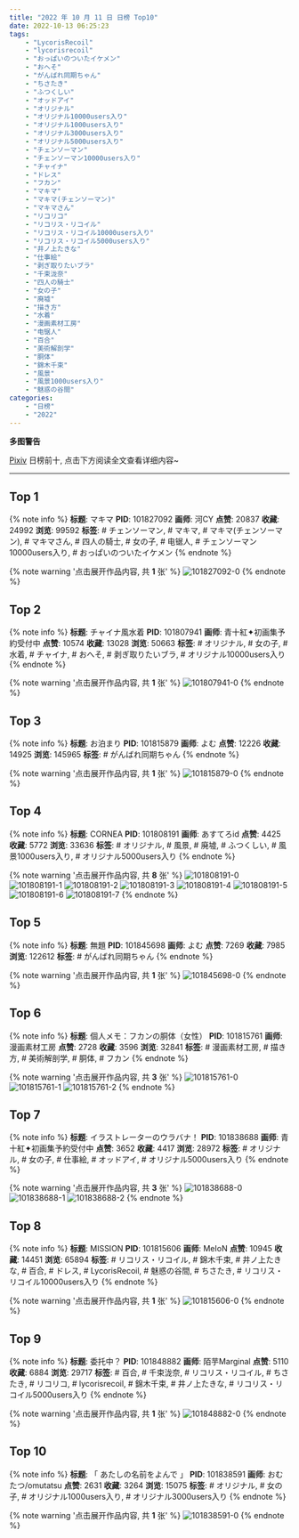 ```yaml
---
title: "2022 年 10 月 11 日 日榜 Top10"
date: 2022-10-13 06:25:23
tags:
    - "LycorisRecoil"
    - "lycorisrecoil"
    - "おっぱいのついたイケメン"
    - "おへそ"
    - "がんばれ同期ちゃん"
    - "ちさたき"
    - "ふつくしい"
    - "オッドアイ"
    - "オリジナル"
    - "オリジナル10000users入り"
    - "オリジナル1000users入り"
    - "オリジナル3000users入り"
    - "オリジナル5000users入り"
    - "チェンソーマン"
    - "チェンソーマン10000users入り"
    - "チャイナ"
    - "ドレス"
    - "フカン"
    - "マキマ"
    - "マキマ(チェンソーマン)"
    - "マキマさん"
    - "リコリコ"
    - "リコリス・リコイル"
    - "リコリス・リコイル10000users入り"
    - "リコリス・リコイル5000users入り"
    - "井ノ上たきな"
    - "仕事絵"
    - "剥ぎ取りたいブラ"
    - "千束泷奈"
    - "四人の騎士"
    - "女の子"
    - "廃墟"
    - "描き方"
    - "水着"
    - "漫画素材工房"
    - "电锯人"
    - "百合"
    - "美術解剖学"
    - "胴体"
    - "錦木千束"
    - "風景"
    - "風景1000users入り"
    - "魅惑の谷間"
categories:
    - "日榜"
    - "2022"
---
```


<i class="fa fa-triangle-exclamation"></i>**多图警告**<i class="fa fa-triangle-exclamation"></i>

[Pixiv](https://www.pixiv.net/) 日榜前十, 点击下方阅读全文查看详细内容~

<!-- more -->

---

## Top 1

{% note info %}
**标题**: マキマ
**PID**: 101827092 **画师**: 河CY
**点赞**: 20837 **收藏**: 24992 **浏览**: 99592
**标签**: # チェンソーマン, # マキマ, # マキマ(チェンソーマン), # マキマさん, # 四人の騎士, # 女の子, # 电锯人, # チェンソーマン10000users入り, # おっぱいのついたイケメン
{% endnote %}

{% note warning '点击展开作品内容, 共 **1** 张' %}
![101827092-0](https://i.pixiv.re/img-original/img/2022/10/10/17/59/39/101827092_p0.jpg)
{% endnote %}

## Top 2

{% note info %}
**标题**: チャイナ風水着
**PID**: 101807941 **画师**: 青十紅✦初画集予約受付中
**点赞**: 10574 **收藏**: 13028 **浏览**: 50663
**标签**: # オリジナル, # 女の子, # 水着, # チャイナ, # おへそ, # 剥ぎ取りたいブラ, # オリジナル10000users入り
{% endnote %}

{% note warning '点击展开作品内容, 共 **1** 张' %}
![101807941-0](https://i.pixiv.re/img-original/img/2022/10/10/00/00/02/101807941_p0.jpg)
{% endnote %}

## Top 3

{% note info %}
**标题**: お泊まり
**PID**: 101815879 **画师**: よむ
**点赞**: 12226 **收藏**: 14925 **浏览**: 145965
**标签**: # がんばれ同期ちゃん
{% endnote %}

{% note warning '点击展开作品内容, 共 **1** 张' %}
![101815879-0](https://i.pixiv.re/img-original/img/2022/10/10/08/10/33/101815879_p0.png)
{% endnote %}

## Top 4

{% note info %}
**标题**: CORNEA
**PID**: 101808191 **画师**: あすてろid
**点赞**: 4425 **收藏**: 5772 **浏览**: 33636
**标签**: # オリジナル, # 風景, # 廃墟, # ふつくしい, # 風景1000users入り, # オリジナル5000users入り
{% endnote %}

{% note warning '点击展开作品内容, 共 **8** 张' %}
![101808191-0](https://i.pixiv.re/img-original/img/2022/10/10/00/00/43/101808191_p0.png)
![101808191-1](https://i.pixiv.re/img-original/img/2022/10/10/00/00/43/101808191_p1.png)
![101808191-2](https://i.pixiv.re/img-original/img/2022/10/10/00/00/43/101808191_p2.png)
![101808191-3](https://i.pixiv.re/img-original/img/2022/10/10/00/00/43/101808191_p3.png)
![101808191-4](https://i.pixiv.re/img-original/img/2022/10/10/00/00/43/101808191_p4.png)
![101808191-5](https://i.pixiv.re/img-original/img/2022/10/10/00/00/43/101808191_p5.png)
![101808191-6](https://i.pixiv.re/img-original/img/2022/10/10/00/00/43/101808191_p6.png)
![101808191-7](https://i.pixiv.re/img-original/img/2022/10/10/00/00/43/101808191_p7.png)
{% endnote %}

## Top 5

{% note info %}
**标题**: 無題
**PID**: 101845698 **画师**: よむ
**点赞**: 7269 **收藏**: 7985 **浏览**: 122612
**标签**: # がんばれ同期ちゃん
{% endnote %}

{% note warning '点击展开作品内容, 共 **1** 张' %}
![101845698-0](https://i.pixiv.re/img-original/img/2022/10/11/08/12/32/101845698_p0.png)
{% endnote %}

## Top 6

{% note info %}
**标题**: 個人メモ：フカンの胴体（女性）
**PID**: 101815761 **画师**: 漫画素材工房
**点赞**: 2728 **收藏**: 3596 **浏览**: 32841
**标签**: # 漫画素材工房, # 描き方, # 美術解剖学, # 胴体, # フカン
{% endnote %}

{% note warning '点击展开作品内容, 共 **3** 张' %}
![101815761-0](https://i.pixiv.re/img-original/img/2022/10/10/08/00/03/101815761_p0.jpg)
![101815761-1](https://i.pixiv.re/img-original/img/2022/10/10/08/00/03/101815761_p1.jpg)
![101815761-2](https://i.pixiv.re/img-original/img/2022/10/10/08/00/03/101815761_p2.jpg)
{% endnote %}

## Top 7

{% note info %}
**标题**: イラストレーターのウラバナ！
**PID**: 101838688 **画师**: 青十紅✦初画集予約受付中
**点赞**: 3652 **收藏**: 4417 **浏览**: 28972
**标签**: # オリジナル, # 女の子, # 仕事絵, # オッドアイ, # オリジナル5000users入り
{% endnote %}

{% note warning '点击展开作品内容, 共 **3** 张' %}
![101838688-0](https://i.pixiv.re/img-original/img/2022/10/11/00/00/34/101838688_p0.jpg)
![101838688-1](https://i.pixiv.re/img-original/img/2022/10/11/00/00/34/101838688_p1.jpg)
![101838688-2](https://i.pixiv.re/img-original/img/2022/10/11/00/00/34/101838688_p2.jpg)
{% endnote %}

## Top 8

{% note info %}
**标题**: MISSION
**PID**: 101815606 **画师**: MeIoN
**点赞**: 10945 **收藏**: 14451 **浏览**: 65894
**标签**: # リコリス・リコイル, # 錦木千束, # 井ノ上たきな, # 百合, # ドレス, # LycorisRecoil, # 魅惑の谷間, # ちさたき, # リコリス・リコイル10000users入り
{% endnote %}

{% note warning '点击展开作品内容, 共 **1** 张' %}
![101815606-0](https://i.pixiv.re/img-original/img/2022/10/11/21/01/37/101815606_p0.jpg)
{% endnote %}

## Top 9

{% note info %}
**标题**: 委托中？
**PID**: 101848882 **画师**: 陌芋Marginal
**点赞**: 5110 **收藏**: 6884 **浏览**: 29717
**标签**: # 百合, # 千束泷奈, # リコリス・リコイル, # ちさたき, # リコリコ, # lycorisrecoil, # 錦木千束, # 井ノ上たきな, # リコリス・リコイル5000users入り
{% endnote %}

{% note warning '点击展开作品内容, 共 **1** 张' %}
![101848882-0](https://i.pixiv.re/img-original/img/2022/10/11/12/49/58/101848882_p0.jpg)
{% endnote %}

## Top 10

{% note info %}
**标题**: 「 あたしの名前をよんで 」
**PID**: 101838591 **画师**: おむたつ/omutatsu
**点赞**: 2631 **收藏**: 3264 **浏览**: 15075
**标签**: # オリジナル, # 女の子, # オリジナル1000users入り, # オリジナル3000users入り
{% endnote %}

{% note warning '点击展开作品内容, 共 **1** 张' %}
![101838591-0](https://i.pixiv.re/img-original/img/2022/10/11/00/00/14/101838591_p0.jpg)
{% endnote %}
